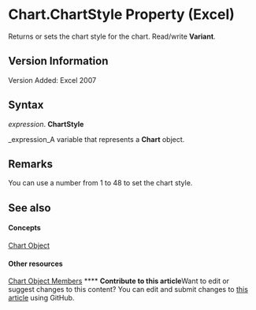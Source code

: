 
# Chart.ChartStyle Property (Excel)

Returns or sets the chart style for the chart. Read/write  **Variant**.


## Version Information

Version Added: Excel 2007 


## Syntax

 _expression_. **ChartStyle**

 _expression_A variable that represents a  **Chart** object.


## Remarks

You can use a number from 1 to 48 to set the chart style.


## See also


#### Concepts


 [Chart Object](179c32ce-49bd-6f36-ea12-89fb5443f3ea.md)
#### Other resources


 [Chart Object Members](a3f8ac44-02d6-6f3f-b5e0-23f4bd5d6baf.md)
****   **Contribute to this article**Want to edit or suggest changes to this content? You can edit and submit changes to  [this article](https://github.com/jhershey00/VBA_Excel_Test/OpenXMLCon/articles/b4bc3251-6afc-18e4-214a-a755a46776ba.md) using GitHub.

